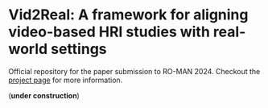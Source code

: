 # Vid2Real: A framework for aligning video-based HRI studies with real-world settings
Official repository for the paper submission to RO-MAN 2024. Checkout the [project page](https://vid2real.github.io/vid2real/) for more information.

(**under construction**)
